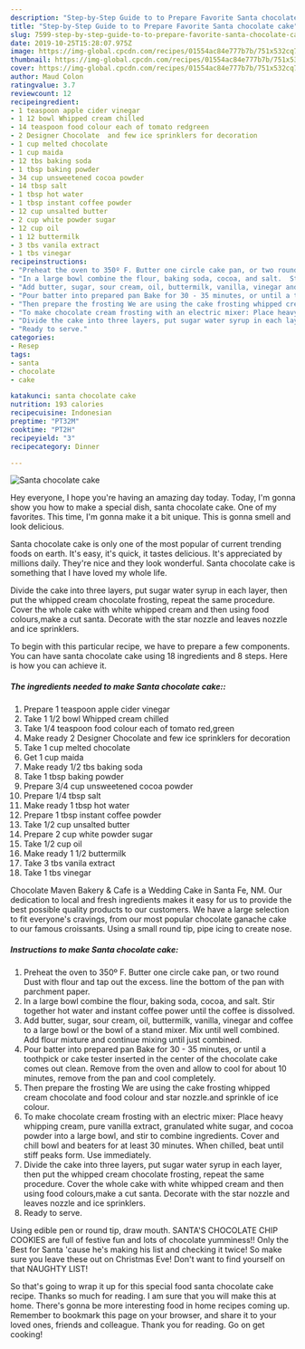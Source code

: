 ```yaml
---
description: "Step-by-Step Guide to to Prepare Favorite Santa chocolate cake"
title: "Step-by-Step Guide to to Prepare Favorite Santa chocolate cake"
slug: 7599-step-by-step-guide-to-to-prepare-favorite-santa-chocolate-cake
date: 2019-10-25T15:28:07.975Z
image: https://img-global.cpcdn.com/recipes/01554ac84e777b7b/751x532cq70/santa-chocolate-cake-recipe-main-photo.jpg
thumbnail: https://img-global.cpcdn.com/recipes/01554ac84e777b7b/751x532cq70/santa-chocolate-cake-recipe-main-photo.jpg
cover: https://img-global.cpcdn.com/recipes/01554ac84e777b7b/751x532cq70/santa-chocolate-cake-recipe-main-photo.jpg
author: Maud Colon
ratingvalue: 3.7
reviewcount: 12
recipeingredient:
- 1 teaspoon apple cider vinegar
- 1 12 bowl Whipped cream chilled
- 14 teaspoon food colour each of tomato redgreen
- 2 Designer Chocolate  and few ice sprinklers for decoration
- 1 cup melted chocolate
- 1 cup maida
- 12 tbs baking soda
- 1 tbsp baking powder
- 34 cup unsweetened cocoa powder
- 14 tbsp salt
- 1 tbsp hot water
- 1 tbsp instant coffee powder
- 12 cup unsalted butter
- 2 cup white powder sugar
- 12 cup oil
- 1 12 buttermilk
- 3 tbs vanila extract
- 1 tbs vinegar
recipeinstructions:
- "Preheat the oven to 350º F. Butter one circle cake pan, or two round Dust with flour and tap out the excess. line the bottom of the pan with parchment paper."
- "In a large bowl combine the flour, baking soda, cocoa, and salt.  Stir together hot water and instant coffee power until the coffee is dissolved."
- "Add butter, sugar, sour cream, oil, buttermilk, vanilla, vinegar and coffee to a large bowl or the bowl of a stand mixer. Mix until well combined. Add flour mixture and continue mixing until just combined."
- "Pour batter into prepared pan Bake for 30 - 35 minutes, or until a toothpick or cake tester inserted in the center of the chocolate cake comes out clean. Remove from the oven and allow to cool for about 10 minutes, remove from the pan and cool completely."
- "Then prepare the frosting We are using the cake frosting whipped cream chocolate and food colour and star nozzle.and sprinkle of ice colour."
- "To make chocolate cream frosting with an electric mixer: Place heavy whipping cream, pure vanilla extract, granulated white sugar, and cocoa powder into a large bowl, and stir to combine ingredients. Cover and chill bowl and beaters for at least 30 minutes. When chilled, beat until stiff peaks form. Use immediately."
- "Divide the cake into three layers, put sugar water syrup in each layer, then put the whipped cream chocolate frosting, repeat the same procedure. Cover the whole cake with white whipped cream and then using food colours,make a cut santa. Decorate with the star nozzle and leaves nozzle and ice sprinklers."
- "Ready to serve."
categories:
- Resep
tags:
- santa
- chocolate
- cake

katakunci: santa chocolate cake
nutrition: 193 calories
recipecuisine: Indonesian
preptime: "PT32M"
cooktime: "PT2H"
recipeyield: "3"
recipecategory: Dinner

---
```



![Santa chocolate cake](https://img-global.cpcdn.com/recipes/01554ac84e777b7b/751x532cq70/santa-chocolate-cake-recipe-main-photo.jpg)

Hey everyone, I hope you're having an amazing day today. Today, I'm gonna show you how to make a special dish, santa chocolate cake. One of my favorites. This time, I'm gonna make it a bit unique. This is gonna smell and look delicious.

Santa chocolate cake is only one of the most popular of current trending foods on earth. It's easy, it's quick, it tastes delicious. It's appreciated by millions daily. They're nice and they look wonderful. Santa chocolate cake is something that I have loved my whole life.

Divide the cake into three layers, put sugar water syrup in each layer, then put the whipped cream chocolate frosting, repeat the same procedure. Cover the whole cake with white whipped cream and then using food colours,make a cut santa. Decorate with the star nozzle and leaves nozzle and ice sprinklers.


To begin with this particular recipe, we have to prepare a few components. You can have santa chocolate cake using 18 ingredients and 8 steps. Here is how you can achieve it.

##### The ingredients needed to make Santa chocolate cake::

1. Prepare 1 teaspoon apple cider vinegar
1. Take 1 1/2 bowl Whipped cream chilled
1. Take 1/4 teaspoon food colour each of tomato red,green
1. Make ready 2 Designer Chocolate  and few ice sprinklers for decoration
1. Take 1 cup melted chocolate
1. Get 1 cup maida
1. Make ready 1/2 tbs baking soda
1. Take 1 tbsp baking powder
1. Prepare 3/4 cup unsweetened cocoa powder
1. Prepare 1/4 tbsp salt
1. Make ready 1 tbsp hot water
1. Prepare 1 tbsp instant coffee powder
1. Take 1/2 cup unsalted butter
1. Prepare 2 cup white powder sugar
1. Take 1/2 cup oil
1. Make ready 1 1/2 buttermilk
1. Take 3 tbs vanila extract
1. Take 1 tbs vinegar


Chocolate Maven Bakery &amp; Cafe is a Wedding Cake in Santa Fe, NM. Our dedication to local and fresh ingredients makes it easy for us to provide the best possible quality products to our customers. We have a large selection to fit everyone&#39;s cravings, from our most popular chocolate ganache cake to our famous croissants. Using a small round tip, pipe icing to create nose. 

##### Instructions to make Santa chocolate cake:

1. Preheat the oven to 350º F. Butter one circle cake pan, or two round Dust with flour and tap out the excess. line the bottom of the pan with parchment paper.
1. In a large bowl combine the flour, baking soda, cocoa, and salt. 
Stir together hot water and instant coffee power until the coffee is dissolved.
1. Add butter, sugar, sour cream, oil, buttermilk, vanilla, vinegar and coffee to a large bowl or the bowl of a stand mixer. Mix until well combined. Add flour mixture and continue mixing until just combined.
1. Pour batter into prepared pan
Bake for 30 - 35 minutes, or until a toothpick or cake tester inserted in the center of the chocolate cake comes out clean.
Remove from the oven and allow to cool for about 10 minutes, remove from the pan and cool completely.
1. Then prepare the frosting
We are using the cake frosting whipped cream chocolate and food colour and star nozzle.and sprinkle of ice colour.
1. To make chocolate cream frosting with an electric mixer: Place heavy whipping cream, pure vanilla extract, granulated white sugar, and cocoa powder into a large bowl, and stir to combine ingredients. Cover and chill bowl and beaters for at least 30 minutes. When chilled, beat until stiff peaks form. Use immediately.
1. Divide the cake into three layers, put sugar water syrup in each layer, then put the whipped cream chocolate frosting, repeat the same procedure. Cover the whole cake with white whipped cream and then using food colours,make a cut santa. Decorate with the star nozzle and leaves nozzle and ice sprinklers.
1. Ready to serve.


Using edible pen or round tip, draw mouth. SANTA&#39;S CHOCOLATE CHIP COOKIES are full of festive fun and lots of chocolate yumminess!! Only the Best for Santa &#39;cause he&#39;s making his list and checking it twice! So make sure you leave these out on Christmas Eve! Don&#39;t want to find yourself on that NAUGHTY LIST! 

So that's going to wrap it up for this special food santa chocolate cake recipe. Thanks so much for reading. I am sure that you will make this at home. There's gonna be more interesting food in home recipes coming up. Remember to bookmark this page on your browser, and share it to your loved ones, friends and colleague. Thank you for reading. Go on get cooking!
